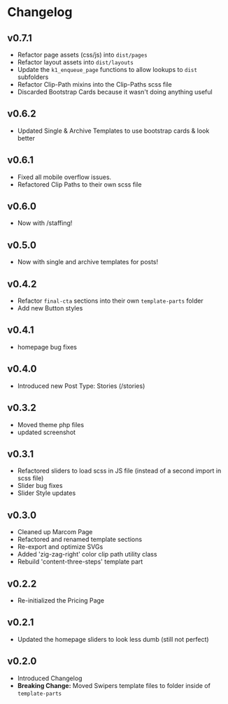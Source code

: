 # Changelog

## v0.7.1

- Refactor page assets (css/js) into `dist/pages`
- Refactor layout assets into `dist/layouts`
- Update the `k1_enqueue_page` functions to allow lookups to `dist` subfolders
- Refactor Clip-Path mixins into the Clip-Paths scss file
- Discarded Bootstrap Cards because it wasn't doing anything useful

## v0.6.2

- Updated Single & Archive Templates to use bootstrap cards & look better

## v0.6.1

- Fixed all mobile overflow issues.
- Refactored Clip Paths to their own scss file

## v0.6.0

- Now with /staffing!

## v0.5.0

- Now with single and archive templates for posts!

## v0.4.2

- Refactor `final-cta` sections into their own `template-parts` folder
- Add new Button styles

## v0.4.1

- homepage bug fixes

## v0.4.0

- Introduced new Post Type: Stories (/stories)

## v0.3.2

- Moved theme php files
- updated screenshot

## v0.3.1

- Refactored sliders to load scss in JS file (instead of a second import in scss file)
- Slider bug fixes
- Slider Style updates

## v0.3.0

- Cleaned up Marcom Page
- Refactored and renamed template sections
- Re-export and optimize SVGs
- Added 'zig-zag-right' color clip path utility class
- Rebuild 'content-three-steps' template part

## v0.2.2

- Re-initialized the Pricing Page

## v0.2.1

- Updated the homepage sliders to look less dumb (still not perfect)

## v0.2.0

- Introduced Changelog
- **Breaking Change:** Moved Swipers template files to folder inside of `template-parts`
